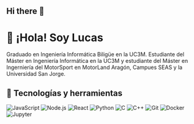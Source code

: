 ## Hi there 👋

# 👋 ¡Hola! Soy Lucas
Graduado en Ingeniería Informática Biligüe en la UC3M. Estudiante del Máster en Ingeniería Informática en la UC3M y estudiante del Máster en Ingerniería del MotorSport en MotorLand Aragón, Campues SEAS y la Universidad San Jorge.

## 🚀 Tecnologías y herramientas
![JavaScript](https://img.shields.io/badge/-JavaScript-black?style=flat-square&logo=javascript)
![Node.js](https://img.shields.io/badge/-Node.js-black?style=flat-square&logo=node.js)
![React](https://img.shields.io/badge/-React-black?style=flat-square&logo=react)
![Python](https://img.shields.io/badge/-React-black?style=flat-square&logo=python)
![C](https://img.shields.io/badge/-C-black?style=flat-square&logo=c)
![C++](https://img.shields.io/badge/-C++-black?style=flat-square&logo=cplusplus)
![Git](https://img.shields.io/badge/-Git-black?style=flat-square&logo=git)
![Docker](https://img.shields.io/badge/-Docker-black?style=flat-square&logo=docker)
![Jupyter](https://img.shields.io/badge/-Jupyter-black?style=flat-square&logo=jupyter)
<!-- Puedes agregar más según lo que uses -->

<!--
## 🛠 Proyectos Destacados
- 🔗 [MiPortfolio](https://github.com/juan-dev/portfolio): Sitio web personal hecho con React y Tailwind.
- 📊 [Dashboard](https://github.com/juan-dev/dashboard-analytics): Panel de estadísticas usando MongoDB y Express.

## 📫 Contacto
- 💼 [LinkedIn](https://linkedin.com/in/juan-dev)
- 📧 juan@example.com
-->

<!--
**Cocytus72/Cocytus72** is a ✨ _special_ ✨ repository because its `README.md` (this file) appears on your GitHub profile.

Here are some ideas to get you started:

- 🔭 I’m currently working on ...
- 🌱 I’m currently learning ...
- 👯 I’m looking to collaborate on ...
- 🤔 I’m looking for help with ...
- 💬 Ask me about ...
- 📫 How to reach me: ...
- 😄 Pronouns: ...
- ⚡ Fun fact: ...
-->
